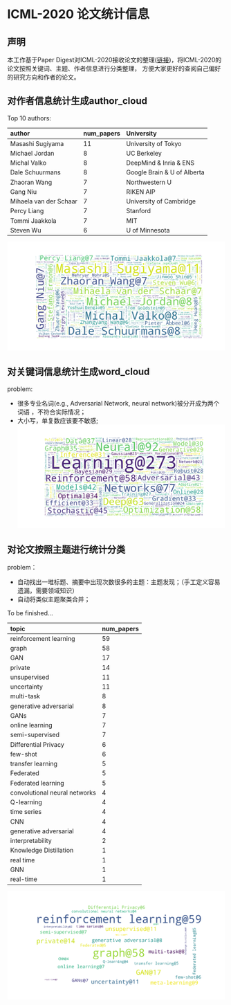 # ICML-2020 论文统计信息

## 声明
本工作基于Paper Digest对ICML-2020接收论文的整理([链接](https://www.paperdigest.org/2020/07/icml-2020-highlights/))，将ICML-2020的论文按照关键词、主题、作者信息进行分类整理，
方便大家更好的查阅自己偏好的研究方向和作者的论文。

## 对作者信息统计生成author_cloud

Top 10 authors:

|author|num_papers|University|
|:----|:----|:----|
|Masashi Sugiyama|11|University of Tokyo|
|Michael Jordan|8|UC Berkeley|
|Michal Valko|8|DeepMind & Inria & ENS|
|Dale Schuurmans|8|Google Brain & U of Alberta|
|Zhaoran Wang|7|Northwestern U|
|Gang Niu|7|RIKEN AIP|
|Mihaela van der Schaar|7|University of Cambridge|
|Percy Liang| 7|Stanford|
|Tommi Jaakkola|7|MIT|
|Steven Wu|6|U of Minnesota|

![avatar](/pic/author.png)
## 对关键词信息统计生成word_cloud
problem: 
- 很多专业名词(e.g., Adversarial Network, neural network)被分开成为两个词语
，不符合实际情况；<br>
- 大小写，单复数应该要不敏感;<br>
![avatar](/pic/keyword.png)

## 对论文按照主题进行统计分类

problem：
- 自动找出一堆标题、摘要中出现次数很多的主题：主题发现；（手工定义容易遗漏，需要领域知识）
- 自动将类似主题聚类合并；


To be finished...


|topic|num_papers|
|:----|:----|
|reinforcement learning|59|
|graph|58|
|GAN|17|
|private|14|
|unsupervised|11|
|uncertainty|11|
|multi-task|8|
|generative adversarial|8|
|GANs|7|
|online learning|7|
|semi-supervised|7|
|Differential Privacy|6|
|few-shot|6|
|transfer learning|5|
|Federated|5|
|Federated learning|5|
|convolutional neural networks|4|
|Q-learning|4|
|time series|4|
|CNN|4|
|generative adversarial|4|
|interpretability|2|
|Knowledge Distillation|1|
|real time|1|
|GNN|1|
|real-time|1|

![avatar](/pic/topic.png)